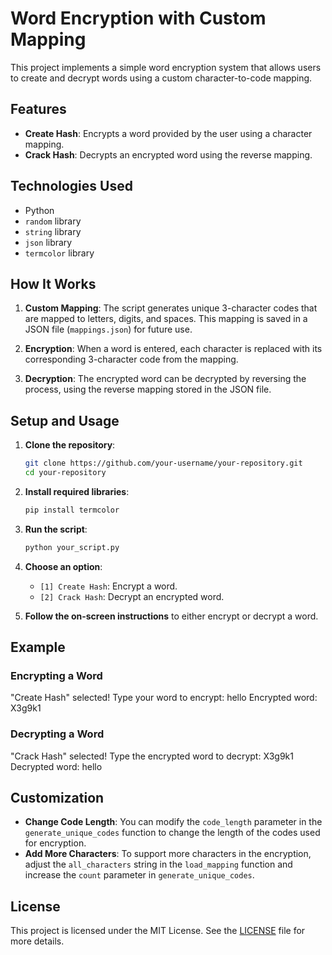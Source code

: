 # Word Encryption with Custom Mapping

This project implements a simple word encryption system that allows users to create and decrypt words using a custom character-to-code mapping.

## Features

- **Create Hash**: Encrypts a word provided by the user using a character mapping.
- **Crack Hash**: Decrypts an encrypted word using the reverse mapping.

## Technologies Used

- Python
- `random` library
- `string` library
- `json` library
- `termcolor` library

## How It Works

1. **Custom Mapping**: The script generates unique 3-character codes that are mapped to letters, digits, and spaces. This mapping is saved in a JSON file (`mappings.json`) for future use.

2. **Encryption**: When a word is entered, each character is replaced with its corresponding 3-character code from the mapping.

3. **Decryption**: The encrypted word can be decrypted by reversing the process, using the reverse mapping stored in the JSON file.

## Setup and Usage

1. **Clone the repository**:
    ```bash
    git clone https://github.com/your-username/your-repository.git
    cd your-repository
    ```

2. **Install required libraries**:
    ```bash
    pip install termcolor
    ```

3. **Run the script**:
    ```bash
    python your_script.py
    ```

4. **Choose an option**:
    - `[1] Create Hash`: Encrypt a word.
    - `[2] Crack Hash`: Decrypt an encrypted word.

5. **Follow the on-screen instructions** to either encrypt or decrypt a word.

## Example

### Encrypting a Word
"Create Hash" selected! Type your word to encrypt: hello Encrypted word: X3g9k1


### Decrypting a Word
"Crack Hash" selected! Type the encrypted word to decrypt: X3g9k1 Decrypted word: hello


## Customization

- **Change Code Length**: You can modify the `code_length` parameter in the `generate_unique_codes` function to change the length of the codes used for encryption.
- **Add More Characters**: To support more characters in the encryption, adjust the `all_characters` string in the `load_mapping` function and increase the `count` parameter in `generate_unique_codes`.

## License

This project is licensed under the MIT License. See the [LICENSE](LICENSE) file for more details.
